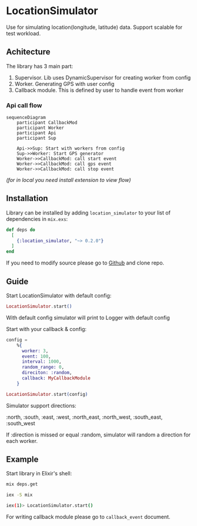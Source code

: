 # LocationSimulator

Use for simulating location(longitude, latitude) data. Support scalable for test workload.

## Achitecture

The library has 3 main part:

1. Supervisor. Lib uses DynamicSupervisor for creating worker from config
2. Worker. Generating GPS with user config
3. Callback module. This is defined by user to handle event from worker

### Api call flow

```mermaid
sequenceDiagram
    participant CallbackMod
    participant Worker
    participant Api
    participant Sup

    Api->>Sup: Start with workers from config
    Sup->>Worker: Start GPS generator
    Worker->>CallbackMod: call start event
    Worker->>CallbackMod: call gps event
    Worker->>CallbackMod: call stop event
```

*(for in local you need install extension to view flow)*

## Installation

Library can be installed
by adding `location_simulator` to your list of dependencies in `mix.exs`:

```elixir
def deps do
  [
    {:location_simulator, "~> 0.2.0"}
  ]
end
```

If you need to modify source please go to [Github](https://github.com/ohhi-vn/location_simulator) and clone repo.

## Guide

Start LocationSimulator with default config:

```elixir
LocationSimulator.start()
```

With default config simulator will print to Logger with default config

Start with your callback & config:

```elixir
config =
    %{
      worker: 3,
      event: 100,
      interval: 1000,
      random_range: 0,
      direciton: :random,
      callback: MyCallbackModule
    }

LocationSimulator.start(config)
```

Simulator support directions:

:north, :south, :east, :west, :north_east, :north_west, :south_east, :south_west

If :direction is missed or equal :random, simulator will random a direction for each worker.

## Example

Start library in Elixir's shell:

```bash
mix deps.get

iex -S mix

iex(1)> LocationSimulator.start()
```

For writing callback module please go to `callback_event` document.
